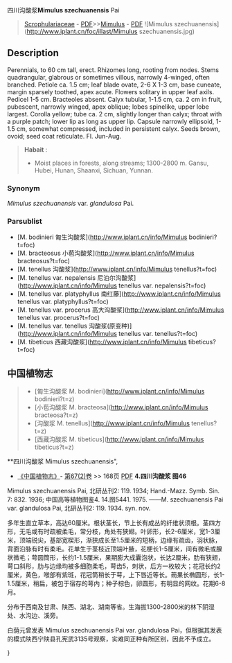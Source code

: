 四川沟酸浆**Mimulus szechuanensis** Pai

> [Scrophulariaceae](http://www.iplant.cn/info/Scrophulariaceae?t=foc) - [PDF](http://www.iplant.cn/foc/pdf/Scrophulariaceae.pdf)>>[Mimulus](http://www.iplant.cn/info/Mimulus?t=foc) - [PDF](http://www.iplant.cn/foc/pdf/Mimulus.pdf)
![Mimulus szechuanensis](http://www.iplant.cn/foc/illast/Mimulus szechuanensis.jpg)

## Description

Perennials, to 60 cm tall, erect. Rhizomes long, rooting from nodes. Stems quadrangular, glabrous or sometimes villous, narrowly 4-winged, often branched. Petiole ca. 1.5 cm; leaf blade ovate, 2-6 X 1-3 cm, base cuneate, margin sparsely toothed, apex acute. Flowers solitary in upper leaf axils. Pedicel 1-5 cm. Bracteoles absent. Calyx tubular, 1-1.5 cm, ca. 2 cm in fruit, pubescent, narrowly winged, apex oblique; lobes spinelike, upper lobe largest. Corolla yellow; tube ca. 2 cm, slightly longer than calyx; throat with a purple patch; lower lip as long as upper lip. Capsule narrowly ellipsoid, 1-1.5 cm, somewhat compressed, included in persistent calyx. Seeds brown, ovoid; seed coat reticulate. Fl. Jun-Aug.


> **Habait** : 
>* Moist places in forests, along streams; 1300-2800 m. Gansu, Hubei, Hunan, Shaanxi, Sichuan, Yunnan.

### Synonym
*Mimulus szechuanensis* var. *glandulosa* Pai.

### Parsublist

* [M.  bodinieri  匍生沟酸浆](http://www.iplant.cn/info/Mimulus bodinieri?t=foc)
* [M.  bracteosus  小苞沟酸浆](http://www.iplant.cn/info/Mimulus bracteosus?t=foc)
* [M.  tenellus  沟酸浆](http://www.iplant.cn/info/Mimulus tenellus?t=foc)
* [M.  tenellus var. nepalensis  尼泊尔沟酸浆](http://www.iplant.cn/info/Mimulus tenellus var. nepalensis?t=foc)
* [M.  tenellus var. platyphyllus  南红藤](http://www.iplant.cn/info/Mimulus tenellus var. platyphyllus?t=foc)
* [M.  tenellus var. procerus  高大沟酸浆](http://www.iplant.cn/info/Mimulus tenellus var. procerus?t=foc)
* [M.  tenellus var. tenellus  沟酸浆(原变种)](http://www.iplant.cn/info/Mimulus tenellus var. tenellus?t=foc)
* [M.  tibeticus  西藏沟酸浆](http://www.iplant.cn/info/Mimulus tibeticus?t=foc)


## 中国植物志

> * [匍生沟酸浆  M.  bodinieri](http://www.iplant.cn/info/Mimulus bodinieri?t=z)
> * [小苞沟酸浆  M.  bracteosa](http://www.iplant.cn/info/Mimulus bracteosa?t=z)
> * [沟酸浆  M.  tenellus](http://www.iplant.cn/info/Mimulus tenellus?t=z)
> * [西藏沟酸浆  M.  tibeticus](http://www.iplant.cn/info/Mimulus tibeticus?t=z)


**四川沟酸浆 Mimulus szechuanensis",


* [《中国植物志》](http://www.iplant.cn/frps)- [第67(2)卷](http://www.iplant.cn/frps/vol/67(2)) >> 168页 [PDF](http://www.iplant.cn/frps/pdf/67(2)/168.pdf)
**4.四川沟酸浆 图46**

Mimulus szechuanensis Pai, 北研丛刊2: 119. 1934; Hand.-Mazz. Symb. Sin. 7: 832. 1936; 中国高等植物图鉴4. 14.图5441. 1975. ——M. szechuanensis Pai var. glandulosa Pai, 北研丛刊2: 119. 1934. syn. nov.

多年生直立草本，高达60厘米。根状茎长，节上长有成丛的纤维状须根。茎四方形，无毛或有时疏被柔毛，常分枝，角处有狭翅。叶卵形，长2-6厘米，宽1-3厘米，顶端锐尖，基部宽楔形，渐狭成长至1.5厘米的短柄，边缘有疏齿，羽状脉，背面沿脉有时有柔毛。花单生于茎枝近顶端叶腋，花梗长1-5厘米，间有微毛或腺状微毛；萼圆筒形，长约1-1.5厘米，果期膨大成囊泡状，长达2厘米，肋有狭翅，萼口斜形，肋与边缘均被多细胞柔毛，萼齿5，刺状，后方一枚较大；花冠长约2厘米，黄色，喉部有紫斑，花冠筒稍长于萼，上下唇近等长。蒴果长椭圆形，长1-1.5厘米，稍扁，被包于宿存的萼内；种子棕色，卵圆形，有明显的网纹。花期6-8月。

分布于西南及甘肃、陕西、湖北、湖南等省。生海拔1300-2800米的林下阴湿处、水沟边、溪旁。

白荫元曾发表 Mimulus szechuanensis Pai var. glandulosa Pai，但根据其发表的模式陕西宁陕县孔宪武3135号观察，实难同正种有所区别，因此不予成立。

}